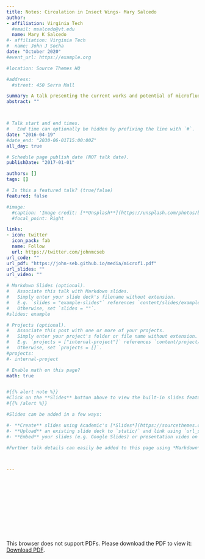 ```yaml
---
title: Notes: Circulation in Insect Wings- Mary Salcedo
author:
- affiliation: Virginia Tech
  #email: msalcedo@vt.edu
  name: Mary K Salcedo
#- affiliation: Virginia Tech
#  name: John J Socha
date: "October 2020"
#event_url: https://example.org

#location: Source Themes HQ

#address:
  #street: 450 Serra Mall

summary: A talk presenting the current works and potential of microfludics as an enabling technology
abstract: ""



# Talk start and end times.
#   End time can optionally be hidden by prefixing the line with `#`.
date: "2016-04-19"
#date_end: "2030-06-01T15:00:00Z"
all_day: true

# Schedule page publish date (NOT talk date).
publishDate: "2017-01-01"

authors: []
tags: []

# Is this a featured talk? (true/false)
featured: false

#image:
  #caption: 'Image credit: [**Unsplash**](https://unsplash.com/photos/bzdhc5b3Bxs)'
  #focal_point: Right

links:
- icon: twitter
  icon_pack: fab
  name: Follow
  url: https://twitter.com/johnmcseb
url_code: ""
url_pdf: "https://john-seb.github.io/media/microf1.pdf"
url_slides: ""
url_video: ""

# Markdown Slides (optional).
#   Associate this talk with Markdown slides.
#   Simply enter your slide deck's filename without extension.
#   E.g. `slides = "example-slides"` references `content/slides/example-slides.md`.
#   Otherwise, set `slides = ""`.
#slides: example

# Projects (optional).
#   Associate this post with one or more of your projects.
#   Simply enter your project's folder or file name without extension.
#   E.g. `projects = ["internal-project"]` references `content/project/deep-learning/index.md`.
#   Otherwise, set `projects = []`.
#projects:
#- internal-project

# Enable math on this page?
math: true


#{{% alert note %}}
#Click on the **Slides** button above to view the built-in slides feature.
#{{% /alert %}}

#Slides can be added in a few ways:

#- **Create** slides using Academic's [*Slides*](https://sourcethemes.com/academic/docs/managing-content/#create-slides) feature and link using `slides` parameter in the front matter of the talk file
#- **Upload** an existing slide deck to `static/` and link using `url_slides` parameter in the front matter of the talk file
#- **Embed** your slides (e.g. Google Slides) or presentation video on this page using [shortcodes](https://sourcethemes.com/academic/docs/writing-markdown-latex/).

#Further talk details can easily be added to this page using *Markdown* and $\rm \LaTeX$ math code.



---
```

<object data="https://john-seb.github.io/media/microf1.pdf" type="application/pdf" width="700px" height="700px">
    <embed src="https://john-seb.github.io/media/microf1.pdf">
        <p>This browser does not support PDFs. Please download the PDF to view it: <a href="https://john-seb.github.io/media/microf1.pdf">Download PDF</a>.</p>
    </embed>
</object>